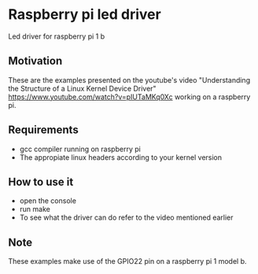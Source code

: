 # Raspberry pi led driver

Led driver for raspberry pi 1 b

## Motivation
These are the examples presented on the youtube's video 
"Understanding the Structure of a Linux Kernel Device Driver"
https://www.youtube.com/watch?v=pIUTaMKq0Xc working on a raspberry pi.

## Requirements
 - gcc compiler running on raspberry pi
 - The appropiate linux headers according to your kernel version
 
 ## How to use it
 - open the console
 - run make
 - To see what the driver can do refer to the video mentioned earlier
 
 
## Note
These examples make use of the GPIO22 pin on
a raspberry pi 1 model b.
